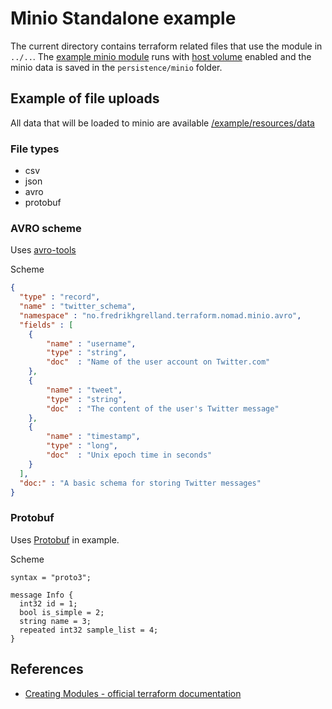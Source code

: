 # Minio Standalone example

The current directory contains terraform related files that use the module in `../..`.
The [example minio module](main.tf) runs with [host volume](https://www.nomadproject.io/docs/job-specification/volume) enabled and the minio data is
saved in the `persistence/minio` folder.


## Example of file uploads

All data that will be loaded to minio are available [/example/resources/data](../resources/data)

### File types
- csv
- json
- avro
- protobuf

### AVRO scheme

Uses [avro-tools](https://formulae.brew.sh/formula/avro-tools)

Scheme
```json
{
  "type" : "record",
  "name" : "twitter_schema",
  "namespace" : "no.fredrikhgrelland.terraform.nomad.minio.avro",
  "fields" : [
    {
        "name" : "username",
        "type" : "string",
        "doc"  : "Name of the user account on Twitter.com"
    },
    {
        "name" : "tweet",
        "type" : "string",
        "doc"  : "The content of the user's Twitter message"
    },
    {
        "name" : "timestamp",
        "type" : "long",
        "doc"  : "Unix epoch time in seconds"
    }
  ],
  "doc:" : "A basic schema for storing Twitter messages"
}
```

### Protobuf

Uses [Protobuf](https://formulae.brew.sh/formula/protobuf) in example.

Scheme
```text
syntax = "proto3";

message Info {
  int32 id = 1;
  bool is_simple = 2;
  string name = 3;
  repeated int32 sample_list = 4;
}
```


## References
- [Creating Modules - official terraform documentation](https://www.terraform.io/docs/modules/index.html)
